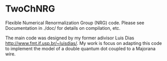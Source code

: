 # TwoChNRG
Flexible Numerical Renormalization Group (NRG) code.
Please see Documentation in ./doc/ for details on compilation, etc.

The main code was designed by my former adivisor Luis Dias http://www.fmt.if.usp.br/~luisdias/. 
My work is focus on adapting this code to implement the model of a double quantum dot coupled to a Majorana wire. 
